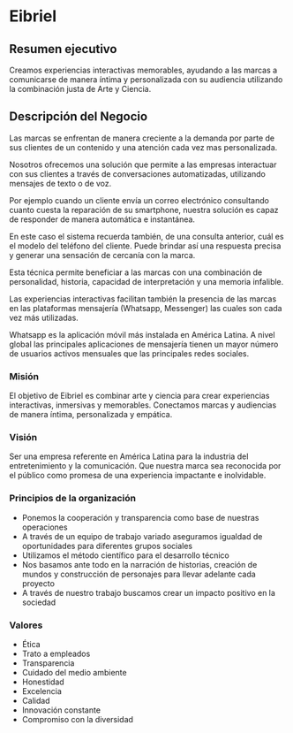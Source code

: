 # Eibriel

## Resumen ejecutivo

Creamos experiencias interactivas memorables, ayudando a las marcas a comunicarse de manera íntima y personalizada con su audiencia utilizando la combinación justa de Arte y Ciencia.

## Descripción del Negocio

Las marcas se enfrentan de manera creciente a la demanda por parte de sus clientes de un contenido y una atención cada vez mas personalizada.

Nosotros ofrecemos una solución que permite a las empresas interactuar con sus clientes a través de conversaciones automatizadas, utilizando mensajes de texto o de voz.

Por ejemplo cuando un cliente envía un correo electrónico consultando cuanto cuesta la reparación de su smartphone, nuestra solución es capaz de responder de manera automática e instantánea.

En este caso el sistema recuerda también, de una consulta anterior, cuál es el modelo del teléfono del cliente. Puede brindar así una respuesta precisa y generar una sensación de cercanía con la marca.

Esta técnica permite beneficiar a las marcas con una combinación de personalidad, historia, capacidad de interpretación y una memoria infalible.

Las experiencias interactivas facilitan también la presencia de las marcas en las plataformas mensajería (Whatsapp, Messenger) las cuales son cada vez más utilizadas.

Whatsapp es la aplicación móvil más instalada en América Latina. A nivel global las principales aplicaciones de mensajería tienen un mayor número de usuarios activos mensuales que las principales redes sociales.

### Misión
El objetivo de Eibriel es combinar arte y ciencia para crear experiencias interactivas, inmersivas y memorables. Conectamos marcas y audiencias de manera íntima, personalizada y empática.

### Visión
Ser una empresa referente en América Latina para la industria del entretenimiento y la comunicación. Que nuestra marca sea reconocida por el público como promesa de una experiencia impactante e inolvidable.

### Principios de la organización
- Ponemos la cooperación y transparencia como base de nuestras operaciones
- A través de un equipo de trabajo variado aseguramos igualdad de oportunidades para diferentes grupos sociales
- Utilizamos el método científico para el desarrollo técnico
- Nos basamos ante todo en la narración de historias, creación de mundos y construcción de personajes para llevar adelante cada proyecto
- A través de nuestro trabajo buscamos crear un impacto positivo en la sociedad

### Valores
- Ética
- Trato a empleados
- Transparencia
- Cuidado del medio ambiente
- Honestidad
- Excelencia
- Calidad
- Innovación constante
- Compromiso con la diversidad
